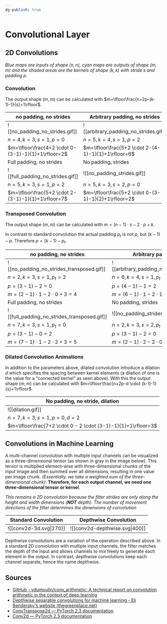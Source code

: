 ```yaml
---
dg-publish: true
---
```


# Convolutional Layer

## 2D Convolutions

*Blue maps are inputs of shape ($n, n$), cyan maps are outputs of shape ($m,m$) and the shaded areas are the kernels of shape ($k,k$) with stride $s$ and padding $p$.*

### Convolution

The output shape $(m,m)$ can be calculated with $m=\lfloor\frac{n+2p-(k-1)-1}{s}+1\rfloor$.

| no padding, no strides                              | Arbitrary padding, no strides                       | half padding, no strides                            |
| --------------------------------------------------- | --------------------------------------------------- | --------------------------------------------------- |
| ![[no_padding_no_strides.gif]]                      | ![[arbitrary_padding_no_strides.gif]]               | ![[same_padding_no_strides.gif]]                    |
| $n=4, k=3,s=1, p=0$                                 | $n=5, k=4,s=1, p=2$                                 | $n=5, k=3,s=1, p=1$                                 |
| $m=\lfloor\frac{4+2 \cdot 0-(3-1)-1}{1}+1\rfloor=2$ | $m=\lfloor\frac{5+2 \cdot 2-(4-1)-1}{1}+1\rfloor=6$ | $m=\lfloor\frac{5+2 \cdot 1-(3-1)-1}{1}+1\rfloor=5$ |
| Full padding, no strides                            | No padding, strides                                 | Padding, strides                                    |
| ![[full_padding_no_strides.gif]]                    | ![[no_padding_strides.gif]]                         | ![[padding_strides.gif]]                            |
| $n=5, k=3,s=1, p=2$                                 | $n=5, k=3,s=2, p=0$                                 | $n=5,k=3,s=2,p=1$                                   |
| $m=\lfloor\frac{5+2 \cdot 2-(3-1)-1}{1}+1\rfloor=7$ | $m=\lfloor\frac{5+2 \cdot 0-(3-1)-1}{2}+1\rfloor=2$ | $m=\lfloor\frac{5+2 \cdot 1-(3-1)-1}{2}+1\rfloor=3$ |

### Transposed Convolution

The output shape $(m,m)$ can be calculated with $m=(n-1) \cdot s-2 \cdot p+ k$.

In contrast to standard convolution the actual padding $p_t$ is not $p$, but $(k-1)-p$. Therefore $p=(k-1)-p_t$.

| no padding, no strides                      | Arbitrary padding, no strides                    | half padding, no strides                    |
| ------------------------------------------- | ------------------------------------------------ | ------------------------------------------- |
| ![[no_padding_no_strides_transposed.gif]]   | ![[arbitrary_padding_no_strides_transposed.gif]] | ![[same_padding_no_strides_transposed.gif]] |
| $n=2, k=3,s=1, p_t=2$                       | $n=6, k=4,s=1, p_t=1$                            | $n=5, k=3,s=1, p_t=1$                       |
| $p=(3-1)-2=0$                               | $p=(4-1)-1=2$                                    | $p=(3-1)-1=1$                               |
| $m=(2-1) \cdot 1 - 2 \cdot 0+ 3=4$          | $m=(6-1) \cdot 1 - 2 \cdot 1+ 4=5$               | $m=(5-1) \cdot 1 - 2 \cdot 1+ 3=5$          |
| Full padding, no strides                    | No padding, strides                              | Padding, strides                            |
| ![[full_padding_no_strides_transposed.gif]] | ![[no_padding_strides_transposed.gif]]           | ![[padding_strides_transposed.gif]]         |
| $n=7, k=3,s=1, p_t=0$                       | $n=2, k=3,s=2, p_t=2$                            | $n=3,k=3,s=2,p_t=1$                         |
| $p=(3-1)-0=2$                               | $p=(3-1)-2=0$                                    | $p=(3-1)-1=1$                               |
| $m=(7-1) \cdot 1 - 2 \cdot 2+ 3=5$          | $m=(2-1) \cdot 2 - 2 \cdot 0 + 3=5$              | $m=(3-1) \cdot 2 - 2 \cdot 1 + 3=5$         |

### Dilated Convolution Animations

In addition to the parameters above, dilated convolution introduce a dilation $d$ which specifies the spacing between kernel elements (a dilation of one is the value for a "connected kernel" as seen above). With this the output shape $(m,m)$ can be calculated with $m=\lfloor\frac{n+2p-d \cdot (k-1)-1}{s}+1\rfloor$.

| No padding, no stride, dilation                               |
| ------------------------------------------------------------- |
| ![[dilation.gif]]                                             |
| $n=7, k=3,s=1, p=0, d=2$                                      |
| $m=\lfloor\frac{7+2 \cdot 0 - 2 \cdot (3-1)-1}{1}+1\rfloor=3$ |

## Convolutions in Machine Learning

A multi-channel convolution with multiple input channels can be visualized as a three-dimensional tensor (as shown in gray in the image below). This tensor is multiplied element-wise with three-dimensional chunks of the input image and then summed over all dimensions, resulting in one value per image chunk. *(Essentially, we take a weighted sum of the three-dimensional chunk)*. **Therefore, for each output channel, we need one three-dimensional tensor or kernel**.

*This remains a 2D convolution because the filter strides are only along the height and width dimensions (**NOT** depth). The number of movement directions of the filter determines the dimensions of convolution*

| Standard Convolution    | Depthwise Convolution          |
| ----------------------- | ------------------------------ |
| ![[conv2d-3d.svg\|270]] | ![[conv2d-depthwise.svg\|400]] |

Depthwise convolutions are a variation of the operation described above. In a standard 2D convolution with multiple input channels, the filter matches the depth of the input and allows channels to mix freely to generate each element in the output. In contrast, depthwise convolutions keep each channel separate, hence the name depthwise.

## Sources

- [GitHub - vdumoulin/conv_arithmetic: A technical report on convolution arithmetic in the context of deep learning](https://github.com/vdumoulin/conv_arithmetic)
- [Depthwise separable convolutions for machine learning - Eli Bendersky's website (thegreenplace.net)](https://eli.thegreenplace.net/2018/depthwise-separable-convolutions-for-machine-learning/)
- [ConvTranspose2d — PyTorch 2.3 documentation](https://pytorch.org/docs/stable/generated/torch.nn.ConvTranspose2d.html)
- [Conv2d — PyTorch 2.3 documentation](https://pytorch.org/docs/stable/generated/torch.nn.Conv2d.html)
